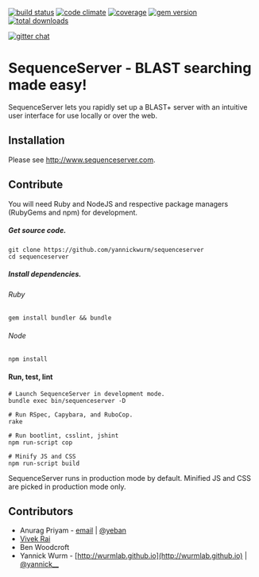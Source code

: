 [![build status](https://secure.travis-ci.org/yannickwurm/sequenceserver.png?branch=master)](https://travis-ci.org/yannickwurm/sequenceserver)
[![code climate](https://codeclimate.com/github/yannickwurm/sequenceserver/badges/gpa.svg)](https://codeclimate.com/github/yannickwurm/sequenceserver)
[![coverage](https://codeclimate.com/github/yannickwurm/sequenceserver/badges/coverage.svg)](https://codeclimate.com/github/yannickwurm/sequenceserver)
[![gem version](https://badge.fury.io/rb/sequenceserver.svg)](http://rubygems.org/gems/sequenceserver)
[![total downloads](http://ruby-gem-downloads-badge.herokuapp.com/sequenceserver?type=total&color=brightgreen)](http://rubygems.org/gems/sequenceserver)

[![gitter chat](https://badges.gitter.im/gitterHQ/gitter.png)](https://gitter.im/yannickwurm/sequenceserver)

# SequenceServer - BLAST searching made easy!

SequenceServer lets you rapidly set up a BLAST+ server with an intuitive user
interface for use locally or over the web.

## Installation

Please see http://www.sequenceserver.com.

## Contribute

You will need Ruby and NodeJS and respective package managers (RubyGems and
npm) for development.

##### Get source code.
```
git clone https://github.com/yannickwurm/sequenceserver
cd sequenceserver
```

##### Install dependencies.
###### Ruby
```
gem install bundler && bundle
```

###### Node
```
npm install
```

#### Run, test, lint
```
# Launch SequenceServer in development mode.
bundle exec bin/sequenceserver -D

# Run RSpec, Capybara, and RuboCop.
rake

# Run bootlint, csslint, jshint
npm run-script cop

# Minify JS and CSS
npm run-script build
```

SequenceServer runs in production mode by default. Minified JS and CSS are
picked in production mode only.

## Contributors

* Anurag Priyam - [email](mailto:anurag08priyam@gmail.com) | [@yeban](//twitter.com/yeban)
* [Vivek Rai](http://vivekiitkgp.github.io/)
* Ben Woodcroft
* Yannick Wurm  - [http://wurmlab.github.io](http://wurmlab.github.io) |
  [@yannick__](//twitter.com/yannick__)
